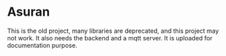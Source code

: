 # Asuran

This is the old project, many libraries are deprecated, and this project may not work.
It also needs the backend and a mqtt server.
It is uploaded for documentation purpose.
